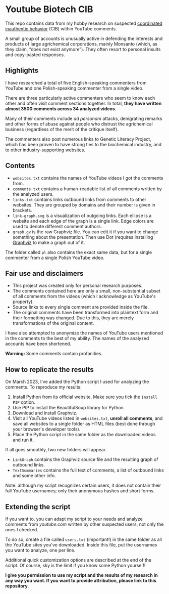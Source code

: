 # Youtube Biotech CIB

This repo contains data from my hobby research on suspected [coordinated inauthentic behavior](https://www.logically.ai/resources/blog/what-is-coordinated-inauthentic-behavior) (CIB) within YouTube comments.

A small group of accounts is unusually active in defending the interests and products of large agrichemical corporations, mainly Monsanto (which, as they claim, “does not exist anymore”). They often resort to personal insults and copy-pasted responses.

## Highlights

I have researched a total of five English-speaking commenters from YouTube and one Polish-speaking commenter from a single video. 

There are three particularly active commenters who seem to know each other and often visit comment sections together. In total, **they have written almost 3500 comments across 34 analyzed videos**.

Many of their comments include *ad personam* attacks, denigrating remarks and other forms of abuse against people who distrust the agrichemical business (regardless of the merit of the critique itself). 

The commenters also post numerous links to Genetic Literacy Project, which has been proven to have strong ties to the biochemical industry, and to other industry-supporting websites.

## Contents

* `websites.txt` contains the names of YouTube videos I got the comments from.
* `comments.txt` contains a human-readable list of all comments written by the analyzed users.
* `links.txt` contains links outbound links from comments to other websites. They are grouped by domains and their number is given in brackets.
* `link-graph.svg` is a visualization of outgoing links. Each ellipse is a website and each edge of the graph is a single link. Edge colors are used to denote different comment authors.
* `graph.gv` is the raw Graphviz file. You can edit it if you want to change something about the presentation. Then use Dot (requires installing [Graphviz](https://graphviz.org/) to make a graph out of it.

The folder called `pl` also contains the exact same data, but for a single commenter from a single Polish YouTube video.

## Fair use and disclaimers

* This project was created only for personal research purposes.
* The comments contained here are only a small, non-substantial subset of all comments from the videos (which I acknowledge as YouTube's property).
* Source links to every single comment are provided inside the file.
* The original comments have been transformed into plaintext form and their formatting was changed. Due to this, they are merely transformations of the original content.

I have also attempted to anonymize the names of YouTube users mentioned in the comments to the best of my ability. The names of the analyzed accounts have been shortened. 

**Warning:** Some comments contain profanities.

## How to replicate the results

On March 2023, I've added the Python script I used for analyzing the comments. To reproduce my results:

1. Install Python from its official website. Make sure you tick the `Install PIP` option.
2. Use PIP to install the BeautifulSoup library for Python.
3. Download and install Graphviz.
4. Visit all YouTube videos listed in `websites.txt`, **unroll all comments**, and save all websites to a single folder as HTML files (best done through your browser's developer tools).
5. Place the Python script in the same folder as the downloaded videos and run it.

If all goes smoothly, two new folders will appear.

* `LinkGraph` contains the Graphviz source file and the resulting graph of outbound links.
* `TextSummaries` contains the full text of comments, a list of outbound links and some other info.

Note: although my script recognizes certain users, it does not contain their full YouTube usernames; only their anonymous hashes and short forms.

## Extending the script

If you want to, you can adapt my script to your needs and analyze comments from *youtube.com* written by other suspected users, not only the ones I checked.

To do so, create a file called `users.txt` (important!) in the same folder as all the YouTube sites you've downloaded. Inside this file, put the usernames you want to analyze, one per line.

Additional quick customization options are described at the end of the script. Of course, sky is the limit if you know some Python yourself!

**I give you permission to use my script and the results of my research in any way you want. If you want to provide attribution, please link to this repository**.
